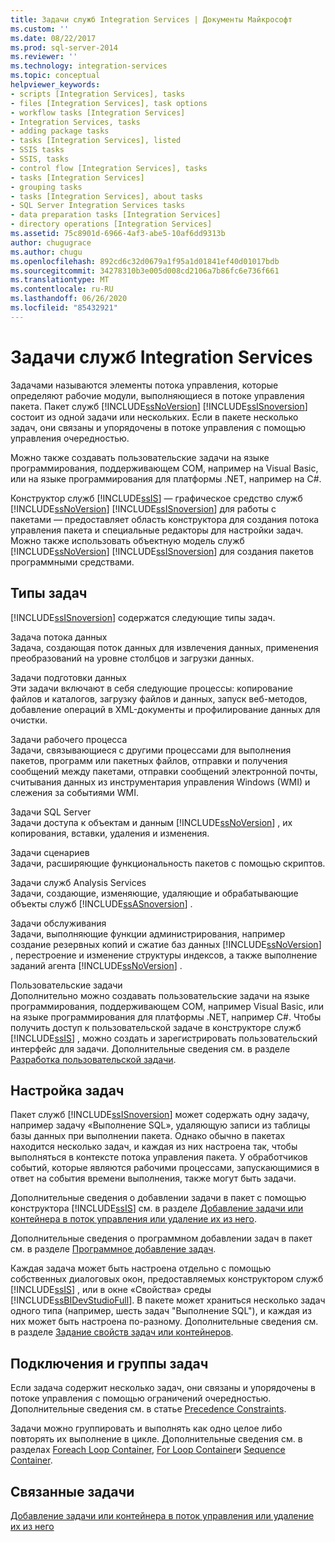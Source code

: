 ```yaml
---
title: Задачи служб Integration Services | Документы Майкрософт
ms.custom: ''
ms.date: 08/22/2017
ms.prod: sql-server-2014
ms.reviewer: ''
ms.technology: integration-services
ms.topic: conceptual
helpviewer_keywords:
- scripts [Integration Services], tasks
- files [Integration Services], task options
- workflow tasks [Integration Services]
- Integration Services, tasks
- adding package tasks
- tasks [Integration Services], listed
- SSIS tasks
- SSIS, tasks
- control flow [Integration Services], tasks
- tasks [Integration Services]
- grouping tasks
- tasks [Integration Services], about tasks
- SQL Server Integration Services tasks
- data preparation tasks [Integration Services]
- directory operations [Integration Services]
ms.assetid: 75c8901d-6966-4af3-abe5-10af6dd9313b
author: chugugrace
ms.author: chugu
ms.openlocfilehash: 892cd6c32d0679a1f95a1d01841ef40d01017bdb
ms.sourcegitcommit: 34278310b3e005d008cd2106a7b86fc6e736f661
ms.translationtype: MT
ms.contentlocale: ru-RU
ms.lasthandoff: 06/26/2020
ms.locfileid: "85432921"
---
```

# <a name="integration-services-tasks"></a>Задачи служб Integration Services
  Задачами называются элементы потока управления, которые определяют рабочие модули, выполняющиеся в потоке управления пакета. Пакет служб [!INCLUDE[ssNoVersion](../../includes/ssnoversion-md.md)] [!INCLUDE[ssISnoversion](../../includes/ssisnoversion-md.md)] состоит из одной задачи или нескольких. Если в пакете несколько задач, они связаны и упорядочены в потоке управления с помощью управления очередностью.  
  
 Можно также создавать пользовательские задачи на языке программирования, поддерживающем COM, например на Visual Basic, или на языке программирования для платформы .NET, например на C#.  
  
 Конструктор служб [!INCLUDE[ssIS](../../includes/ssis-md.md)] — графическое средство служб [!INCLUDE[ssNoVersion](../../includes/ssnoversion-md.md)] [!INCLUDE[ssISnoversion](../../includes/ssisnoversion-md.md)] для работы с пакетами — предоставляет область конструктора для создания потока управления пакета и специальные редакторы для настройки задач. Можно также использовать объектную модель служб [!INCLUDE[ssNoVersion](../../includes/ssnoversion-md.md)] [!INCLUDE[ssISnoversion](../../includes/ssisnoversion-md.md)] для создания пакетов программными средствами.  
  
## <a name="types-of-tasks"></a>Типы задач  
 [!INCLUDE[ssISnoversion](../../includes/ssisnoversion-md.md)] содержатся следующие типы задач.  
  
 Задача потока данных  
 Задача, создающая поток данных для извлечения данных, применения преобразований на уровне столбцов и загрузки данных.  
  
 Задачи подготовки данных  
 Эти задачи включают в себя следующие процессы: копирование файлов и каталогов, загрузку файлов и данных, запуск веб-методов, добавление операций в XML-документы и профилирование данных для очистки.  
  
 Задачи рабочего процесса  
 Задачи, связывающиеся с другими процессами для выполнения пакетов, программ или пакетных файлов, отправки и получения сообщений между пакетами, отправки сообщений электронной почты, считывания данных из инструментария управления Windows (WMI) и слежения за событиями WMI.  
  
 Задачи SQL Server  
 Задачи доступа к объектам и данным [!INCLUDE[ssNoVersion](../../includes/ssnoversion-md.md)] , их копирования, вставки, удаления и изменения.  
  
 Задачи сценариев  
 Задачи, расширяющие функциональность пакетов с помощью скриптов.  
  
 Задачи служб Analysis Services  
 Задачи, создающие, изменяющие, удаляющие и обрабатывающие объекты служб [!INCLUDE[ssASnoversion](../../includes/ssasnoversion-md.md)] .  
  
 Задачи обслуживания  
 Задачи, выполняющие функции администрирования, например создание резервных копий и сжатие баз данных [!INCLUDE[ssNoVersion](../../includes/ssnoversion-md.md)] , перестроение и изменение структуры индексов, а также выполнение заданий агента [!INCLUDE[ssNoVersion](../../includes/ssnoversion-md.md)] .  
  
 Пользовательские задачи  
 Дополнительно можно создавать пользовательские задачи на языке программирования, поддерживающем COM, например Visual Basic, или на языке программирования для платформы .NET, например C#. Чтобы получить доступ к пользовательской задаче в конструкторе служб [!INCLUDE[ssIS](../../includes/ssis-md.md)] , можно создать и зарегистрировать пользовательский интерфейс для задачи. Дополнительные сведения см. в разделе [Разработка пользовательской задачи](../extending-packages-custom-objects/task/developing-a-custom-task.md).  
  
## <a name="configuration-of-tasks"></a>Настройка задач  
 Пакет служб [!INCLUDE[ssISnoversion](../../includes/ssisnoversion-md.md)] может содержать одну задачу, например задачу «Выполнение SQL», удаляющую записи из таблицы базы данных при выполнении пакета. Однако обычно в пакетах находится несколько задач, и каждая из них настроена так, чтобы выполняться в контексте потока управления пакета. У обработчиков событий, которые являются рабочими процессами, запускающимися в ответ на события времени выполнения, также могут быть задачи.  
  
 Дополнительные сведения о добавлении задачи в пакет с помощью конструктора [!INCLUDE[ssIS](../../includes/ssis-md.md)] см. в разделе [Добавление задачи или контейнера в поток управления или удаление их из него](add-or-delete-a-task-or-a-container-in-a-control-flow.md).  
  
 Дополнительные сведения о программном добавлении задач в пакет см. в разделе [Программное добавление задач](../building-packages-programmatically/adding-tasks-programmatically.md).  
  
 Каждая задача может быть настроена отдельно с помощью собственных диалоговых окон, предоставляемых конструктором служб [!INCLUDE[ssIS](../../includes/ssis-md.md)] , или в окне «Свойства» среды [!INCLUDE[ssBIDevStudioFull](../../includes/ssbidevstudiofull-md.md)]. В пакете может храниться несколько задач одного типа (например, шесть задач "Выполнение SQL"), и каждая из них может быть настроена по-разному. Дополнительные сведения см. в разделе [Задание свойств задач или контейнеров](../set-the-properties-of-a-task-or-container.md).  
  
## <a name="tasks-connections-and-groups"></a>Подключения и группы задач  
 Если задача содержит несколько задач, они связаны и упорядочены в потоке управления с помощью ограничений очередностью. Дополнительные сведения см. в статье [Precedence Constraints](precedence-constraints.md).  
  
 Задачи можно группировать и выполнять как одно целое либо повторять их выполнение в цикле. Дополнительные сведения см. в разделах [Foreach Loop Container](foreach-loop-container.md), [For Loop Container](for-loop-container.md)и [Sequence Container](sequence-container.md).  
  
## <a name="related-tasks"></a>Связанные задачи  
 [Добавление задачи или контейнера в поток управления или удаление их из него](add-or-delete-a-task-or-a-container-in-a-control-flow.md)  
  
  
